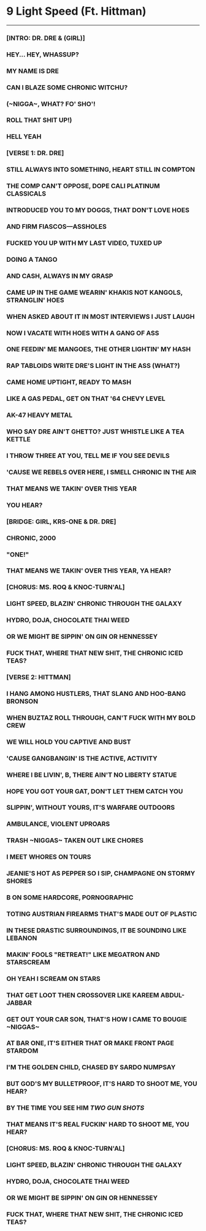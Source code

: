 # 9 Light Speed (Ft. Hittman)


-----
### [INTRO: DR. DRE & (GIRL)]  
### HEY... HEY, WHASSUP?  
### MY NAME IS DRE  
### CAN I BLAZE SOME CHRONIC WITCHU?  
### (~NIGGA~, WHAT? FO' SHO'!  
### ROLL THAT SHIT UP!)  
### HELL YEAH  
### 
### [VERSE 1: DR. DRE]  
### STILL ALWAYS INTO SOMETHING, HEART STILL IN COMPTON  
### THE COMP CAN'T OPPOSE, DOPE CALI PLATINUM CLASSICALS  
### INTRODUCED YOU TO MY DOGGS, THAT DON'T LOVE HOES  
### AND FIRM FIASCOS—ASSHOLES  
### FUCKED YOU UP WITH MY LAST VIDEO, TUXED UP  
### DOING A TANGO  
### AND CASH, ALWAYS IN MY GRASP  
### CAME UP IN THE GAME WEARIN' KHAKIS NOT KANGOLS, STRANGLIN' HOES  
### WHEN ASKED ABOUT IT IN MOST INTERVIEWS I JUST LAUGH  
### NOW I VACATE WITH HOES WITH A GANG OF ASS  
### ONE FEEDIN' ME MANGOES, THE OTHER LIGHTIN' MY HASH  
### RAP TABLOIDS WRITE DRE'S LIGHT IN THE ASS (WHAT?)  
### CAME HOME UPTIGHT, READY TO MASH  
### LIKE A GAS PEDAL, GET ON THAT '64 CHEVY LEVEL  
### AK-47 HEAVY METAL  
### WHO SAY DRE AIN'T GHETTO? JUST WHISTLE LIKE A TEA KETTLE  
### I THROW THREE AT YOU, TELL ME IF YOU SEE DEVILS  
### 'CAUSE WE REBELS OVER HERE, I SMELL CHRONIC IN THE AIR  
### THAT MEANS WE TAKIN' OVER THIS YEAR  
### YOU HEAR?  
### 
### [BRIDGE: GIRL, KRS-ONE & DR. DRE]  
### CHRONIC, 2000  
### "ONE!"  
### THAT MEANS WE TAKIN' OVER THIS YEAR, YA HEAR?  
### 
### [CHORUS: MS. ROQ & KNOC-TURN'AL]  
### LIGHT SPEED, BLAZIN' CHRONIC THROUGH THE GALAXY  
### HYDRO, DOJA, CHOCOLATE THAI WEED  
### OR WE MIGHT BE SIPPIN' ON GIN OR HENNESSEY  
### FUCK THAT, WHERE THAT NEW SHIT, THE CHRONIC ICED TEAS?  
### 
### [VERSE 2: HITTMAN]  
### I HANG AMONG HUSTLERS, THAT SLANG AND HOO-BANG BRONSON  
### WHEN BUZTAZ ROLL THROUGH, CAN'T FUCK WITH MY BOLD CREW  
### WE WILL HOLD YOU CAPTIVE AND BUST  
### 'CAUSE GANGBANGIN' IS THE ACTIVE, ACTIVITY  
### WHERE I BE LIVIN', B, THERE AIN'T NO LIBERTY STATUE  
### HOPE YOU GOT YOUR GAT, DON'T LET THEM CATCH YOU  
### SLIPPIN', WITHOUT YOURS, IT'S WARFARE OUTDOORS  
### AMBULANCE, VIOLENT UPROARS  
### TRASH ~NIGGAS~ TAKEN OUT LIKE CHORES  
### I MEET WHORES ON TOURS  
### JEANIE'S HOT AS PEPPER SO I SIP, CHAMPAGNE ON STORMY SHORES  
### B ON SOME HARDCORE, PORNOGRAPHIC  
### TOTING AUSTRIAN FIREARMS THAT'S MADE OUT OF PLASTIC  
### IN THESE DRASTIC SURROUNDINGS, IT BE SOUNDING LIKE LEBANON  
### MAKIN' FOOLS "RETREAT!" LIKE MEGATRON AND STARSCREAM  
### OH YEAH I SCREAM ON STARS  
### THAT GET LOOT THEN CROSSOVER LIKE KAREEM ABDUL-JABBAR  
### GET OUT YOUR CAR SON, THAT'S HOW I CAME TO BOUGIE ~NIGGAS~  
### AT BAR ONE, IT'S EITHER THAT OR MAKE FRONT PAGE STARDOM  
### I'M THE GOLDEN CHILD, CHASED BY SARDO NUMPSAY  
### BUT GOD'S MY BULLETPROOF, IT'S HARD TO SHOOT ME, YOU HEAR?  
### BY THE TIME YOU SEE HIM *TWO GUN SHOTS*  
### THAT MEANS IT'S REAL FUCKIN' HARD TO SHOOT ME, YOU HEAR?  
### 
### [CHORUS: MS. ROQ & KNOC-TURN'AL]  
### LIGHT SPEED, BLAZIN' CHRONIC THROUGH THE GALAXY  
### HYDRO, DOJA, CHOCOLATE THAI WEED  
### OR WE MIGHT BE SIPPIN' ON GIN OR HENNESSEY  
### FUCK THAT, WHERE THAT NEW SHIT, THE CHRONIC ICED TEAS?

